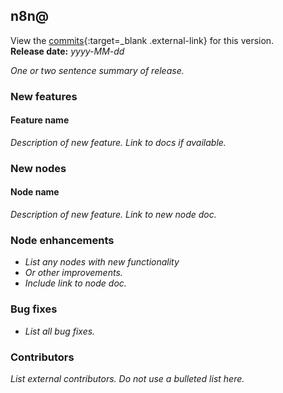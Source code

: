 <!--
# How to use this template

1. Make a new branch, including the release number in the name. For example: 0.190.0-release-note
2. Copy the template into the top of the release note file: https://github.com/n8n-io/n8n-docs/blob/main/docs/reference/release-notes.md (don't copy this comment).
3. Add the link to the GitHub change comparison. For example: https://github.com/n8n-io/n8n/compare/n8n@0.189.1...n8n@0.190.0 You can find this link from the GitHub changelog doc: https://github.com/n8n-io/n8n/blob/master/CHANGELOG.md
4. Placeholder text is in _italic_. Make sure to replace it! Refer to the GitHub changelog to help get started: https://github.com/n8n-io/n8n/blob/master/CHANGELOG.md For minor changes, you may be able to copy directly from that changelog. For larger features, or if anything is unclear, do some research and add more detail.

Make sure to refer to the style guide: https://github.com/n8n-io/n8n-docs/wiki
You can find more info on working with the docs project in the README: https://github.com/n8n-io/n8n-docs/blob/main/README.md

-->

## n8n@<version-number>

View the [commits](<url for GitHub's 'Comparing changes' view, comparing this release to the previous one>){:target=_blank .external-link} for this version.<br />
**Release date:** _yyyy-MM-dd_

_One or two sentence summary of release._

### New features

<div class="n8n-new-features" markdown>

#### Feature name

_Description of new feature. Link to docs if available._

</div>

### New nodes

<div class="n8n-new-features" markdown>

#### Node name

_Description of new feature. Link to new node doc._

</div>

### Node enhancements

* _List any nodes with new functionality_
* _Or other improvements._
* _Include link to node doc._

### Bug fixes

* _List all bug fixes._

### Contributors

_List external contributors. Do not use a bulleted list here._
